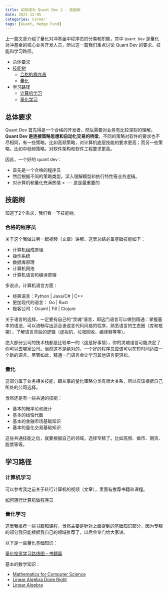 ```yaml
---
title: 如何成为 Quant Dev 2 - 技能树
date: 2021-12-05
categories: Career
tags: [Quant, Hedge Fund]
---
```


上一篇文章介绍了量化对冲基金中程序员的分类和职能，其中 `Quant Dev` 是量化对冲基金的核心业务开发人员，所以这一篇我们重点讨论 Quant Dev 的要求、技能和学习路径。

- [总体要求](#总体要求)
- [技能树](#技能树)
  - [合格的程序员](#合格的程序员)
  - [量化](#量化)
- [学习路径](#学习路径)
  - [计算机学习](#计算机学习)
  - [量化学习](#量化学习)

## 总体要求

Quant Dev 首先得是一个合格的开发者，然后需要对业务有比较深刻的理解。**Quant Dev 是连接策略思想和自动化交易的桥梁**，不同的策略对软件的要求也不尽相同，有一些策略，比如高频策略，对计算机底层技能的要求更高；而另一些策略，比如中低频策略，对软件架构和软件工程要求更高。

因此，一个好的 quant dev：

- 首先是一个合格的程序员
- 然后根据不同的策略类型，深入理解模型和执行特性等业务逻辑。
- 对计算机和量化充满热情 < --- 这是最重要的

## 技能树

知道了2个需求，我们看一下技能树。

### 合格的程序员

关于这个我做过另一起视频（文章）讲解。这里总结必备基础技能如下：

- 计算机组成原理
- 操作系统
- 数据库原理
- 计算机网络
- 计算机语言和编译原理

多说点，计算机语言方面：

- 经典语言：Python | Java/C# | C++
- 更加现代的语言： Go | Rust
- 极客公司：Ocaml | F# | Clojure

关于语言的选择，一定要有自己的“灵魂”语言，即这门语言可以做到精通：掌握基本的语法，可以流畅写出适合该语言代码风格的程序，熟悉语言的生态圈（库和框架），了解语言背后的逻辑（虚拟机、垃圾回收、编译器等等）。

绝大部分公司的技术栈都是比较单一的（这是好事情），你的灵魂语言可能决定了你可以去哪家公司。当然这不是绝对的，一个好的程序员应该可以在短时间适应一个新的语言。尽管如此，精通一门语言会让学习其他语言更轻松。

### 量化

这部分属于业务相关技能，跟从事的量化策略分类有很大关系，所以应该根据自己所处的公司选择。

当然还是有一些共通的技能：

- 基本的概率论和统计
- 基本的线性代数
- 基本的金融市场基础知识
- 基本的量化交易基础知识

这些共通技能之后，就要根据自己的领域，选择专精了。比如高频、做市、期货、股票等等。

## 学习路径

### 计算机学习

可以参考我之前关于转行计算机的视频（文章），里面有推荐书籍和课程。

[如何转行计算机做程序员](https://wangzhe3224.github.io/2021/10/20/roadpath/)

### 量化学习

这里我推荐一些书籍和课程，当然主要是针对上面提到的基础知识部分，因为专精的部分我只能根据我自己的领域推荐了，以后会专门给大家讲。

以下是一些量化基础知识：

[量化投资学习路线图 - 书籍篇](https://wangzhe3224.github.io/2021/12/04/quant_trading_books/)

基本的数学知识：

- [Mathematics for Computer Science](https://ocw.mit.edu/courses/electrical-engineering-and-computer-science/6-042j-mathematics-for-computer-science-fall-2010/)
- [Linear Algebra Done Right](https://linear.axler.net/)
- [Linear Algebra](https://ocw.mit.edu/courses/mathematics/18-700-linear-algebra-fall-2013/index.htm)
